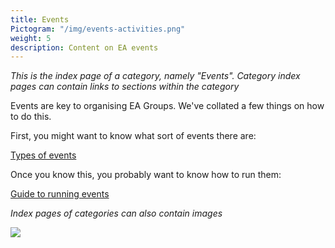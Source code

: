 ```yaml
---
title: Events
Pictogram: "/img/events-activities.png"
weight: 5
description: Content on EA events
---
```

_This is the index page of a category, namely "Events". Category index pages can contain links to sections within the category_

Events are key to organising EA Groups. We've collated a few things on how to do this.

First, you might want to know what sort of events there are:

[Types of events](/events/types_of_events)

Once you know this, you probably want to know how to run them:

[Guide to running events](/events/guide-to-running-events)

_Index pages of categories can also contain images_

![](/img/job-opportunity-2_orig.png)
